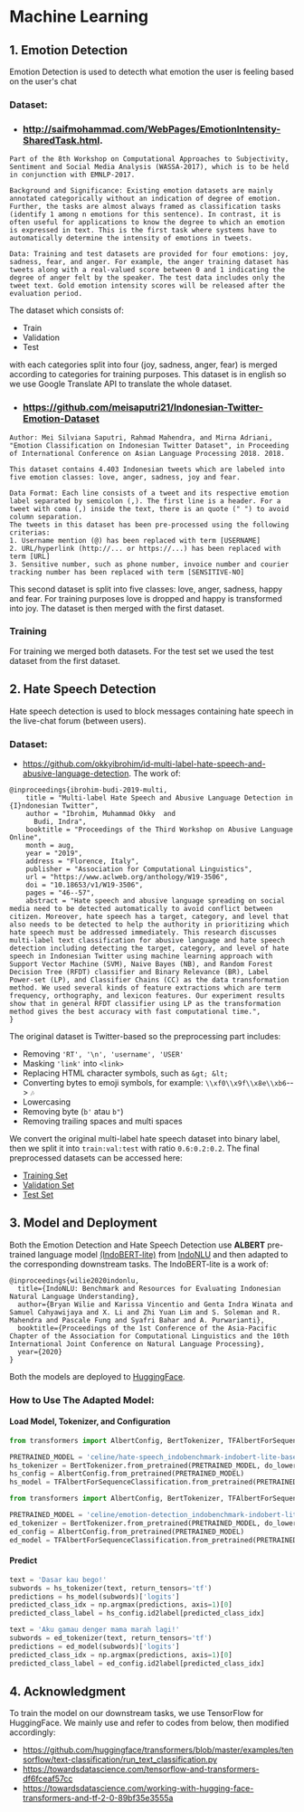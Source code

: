 # Machine Learning

## 1. Emotion Detection
Emotion Detection is used to detecth what emotion the user is feeling based on the user's chat
### Dataset:
* ### http://saifmohammad.com/WebPages/EmotionIntensity-SharedTask.html.
```
Part of the 8th Workshop on Computational Approaches to Subjectivity, Sentiment and Social Media Analysis (WASSA-2017), which is to be held in conjunction with EMNLP-2017.

Background and Significance: Existing emotion datasets are mainly annotated categorically without an indication of degree of emotion. Further, the tasks are almost always framed as classification tasks (identify 1 among n emotions for this sentence). In contrast, it is often useful for applications to know the degree to which an emotion is expressed in text. This is the first task where systems have to automatically determine the intensity of emotions in tweets.

Data: Training and test datasets are provided for four emotions: joy, sadness, fear, and anger. For example, the anger training dataset has tweets along with a real-valued score between 0 and 1 indicating the degree of anger felt by the speaker. The test data includes only the tweet text. Gold emotion intensity scores will be released after the evaluation period.
```
The dataset which consists of:
* Train
* Validation
* Test

with each categories split into four (joy, sadness, anger, fear) is merged according to categories for training purposes. This dataset is in english so we use Google Translate API to translate the whole dataset.

* ### https://github.com/meisaputri21/Indonesian-Twitter-Emotion-Dataset
```
Author: Mei Silviana Saputri, Rahmad Mahendra, and Mirna Adriani, "Emotion Classification on Indonesian Twitter Dataset", in Proceeding of International Conference on Asian Language Processing 2018. 2018.

This dataset contains 4.403 Indonesian tweets which are labeled into five emotion classes: love, anger, sadness, joy and fear.

Data Format: Each line consists of a tweet and its respective emotion label separated by semicolon (,). The first line is a header. For a tweet with coma (,) inside the text, there is an quote (" ") to avoid column separation.
The tweets in this dataset has been pre-processed using the following criterias:
1. Username mention (@) has been replaced with term [USERNAME]
2. URL/hyperlink (http://... or https://...) has been replaced with term [URL]
3. Sensitive number, such as phone number, invoice number and courier tracking number has been replaced with term [SENSITIVE-NO]
```
This second dataset is split into five classes: love, anger, sadness, happy and fear. For training purposes love is dropped and happy is transformed into joy. The dataset is then merged with the first dataset.

### Training
For training we merged both datasets. For the test set we used the test dataset from the first dataset.

## 2. Hate Speech Detection
Hate speech detection is used to block messages containing hate speech in the live-chat forum (between users).
### Dataset:
* https://github.com/okkyibrohim/id-multi-label-hate-speech-and-abusive-language-detection. The work of:
```
@inproceedings{ibrohim-budi-2019-multi,
    title = "Multi-label Hate Speech and Abusive Language Detection in {I}ndonesian Twitter",
    author = "Ibrohim, Muhammad Okky  and
      Budi, Indra",
    booktitle = "Proceedings of the Third Workshop on Abusive Language Online",
    month = aug,
    year = "2019",
    address = "Florence, Italy",
    publisher = "Association for Computational Linguistics",
    url = "https://www.aclweb.org/anthology/W19-3506",
    doi = "10.18653/v1/W19-3506",
    pages = "46--57",
    abstract = "Hate speech and abusive language spreading on social media need to be detected automatically to avoid conflict between citizen. Moreover, hate speech has a target, category, and level that also needs to be detected to help the authority in prioritizing which hate speech must be addressed immediately. This research discusses multi-label text classification for abusive language and hate speech detection including detecting the target, category, and level of hate speech in Indonesian Twitter using machine learning approach with Support Vector Machine (SVM), Naive Bayes (NB), and Random Forest Decision Tree (RFDT) classifier and Binary Relevance (BR), Label Power-set (LP), and Classifier Chains (CC) as the data transformation method. We used several kinds of feature extractions which are term frequency, orthography, and lexicon features. Our experiment results show that in general RFDT classifier using LP as the transformation method gives the best accuracy with fast computational time.",
}
```
The original dataset is Twitter-based so the preprocessing part includes:
* Removing `'RT', '\n', 'username', 'USER'`
* Masking `'link'` into `<link>`
* Replacing HTML character symbols, such as `&gt; &lt;`
* Converting bytes to emoji symbols, for example: `\\xf0\\x9f\\x8e\\xb6`--> `🎶`
* Lowercasing
* Removing byte (`b'` atau `b"`)
* Removing trailing spaces and multi spaces

We convert the original multi-label hate speech dataset into binary label, then we split it into `train:val:test` with ratio `0.6:0.2:0.2`. The final preprocessed datasets can be accessed here:
- [Training Set](datasets/hate_speech/train_emo_v2.csv)
- [Validation Set](datasets/hate_speech/val_emo_v2.csv)
- [Test Set](datasets/hate_speech/test_emo_v2.csv)

## 3. Model and Deployment
Both the Emotion Detection and Hate Speech Detection use <b>ALBERT</b> pre-trained language model [(IndoBERT-lite)](https://huggingface.co/indobenchmark/indobert-lite-base-p1) from [IndoNLU](https://www.indobenchmark.com/) and then adapted to the corresponding downstream tasks. The IndoBERT-lite is a work of:
```
@inproceedings{wilie2020indonlu,
  title={IndoNLU: Benchmark and Resources for Evaluating Indonesian Natural Language Understanding},
  author={Bryan Wilie and Karissa Vincentio and Genta Indra Winata and Samuel Cahyawijaya and X. Li and Zhi Yuan Lim and S. Soleman and R. Mahendra and Pascale Fung and Syafri Bahar and A. Purwarianti},
  booktitle={Proceedings of the 1st Conference of the Asia-Pacific Chapter of the Association for Computational Linguistics and the 10th International Joint Conference on Natural Language Processing},
  year={2020}
}
```

Both the models are deployed to [HuggingFace](https://huggingface.co/celine).

### How to Use The Adapted Model:
#### Load Model, Tokenizer, and Configuration
```python
from transformers import AlbertConfig, BertTokenizer, TFAlbertForSequenceClassification

PRETRAINED_MODEL = 'celine/hate-speech_indobenchmark-indobert-lite-base-p1'
hs_tokenizer = BertTokenizer.from_pretrained(PRETRAINED_MODEL, do_lower_case=True)
hs_config = AlbertConfig.from_pretrained(PRETRAINED_MODEL)
hs_model = TFAlbertForSequenceClassification.from_pretrained(PRETRAINED_MODEL, config=hs_config)
```
```python
from transformers import AlbertConfig, BertTokenizer, TFAlbertForSequenceClassification

PRETRAINED_MODEL = 'celine/emotion-detection_indobenchmark-indobert-lite-base-p1'
ed_tokenizer = BertTokenizer.from_pretrained(PRETRAINED_MODEL, do_lower_case=True)
ed_config = AlbertConfig.from_pretrained(PRETRAINED_MODEL)
ed_model = TFAlbertForSequenceClassification.from_pretrained(PRETRAINED_MODEL, config=ed_config)
```

#### Predict
```python
text = 'Dasar kau bego!'
subwords = hs_tokenizer(text, return_tensors='tf')
predictions = hs_model(subwords)['logits']
predicted_class_idx = np.argmax(predictions, axis=1)[0]
predicted_class_label = hs_config.id2label[predicted_class_idx]
```
```python
text = 'Aku gamau denger mama marah lagi!'
subwords = ed_tokenizer(text, return_tensors='tf')
predictions = ed_model(subwords)['logits']
predicted_class_idx = np.argmax(predictions, axis=1)[0]
predicted_class_label = ed_config.id2label[predicted_class_idx]
```
## 4. Acknowledgment
To train the model on our downstream tasks, we use TensorFlow for HuggingFace. We mainly use and refer to codes from below, then modified accordingly:
* https://github.com/huggingface/transformers/blob/master/examples/tensorflow/text-classification/run_text_classification.py
* https://towardsdatascience.com/tensorflow-and-transformers-df6fceaf57cc
* https://towardsdatascience.com/working-with-hugging-face-transformers-and-tf-2-0-89bf35e3555a
